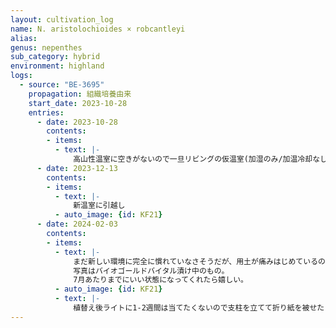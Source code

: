 ```yaml
---
layout: cultivation_log
name: N. aristolochioides × robcantleyi
alias:
genus: nepenthes
sub_category: hybrid
environment: highland
logs:
  - source: "BE-3695"
    propagation: 組織培養由来
    start_date: 2023-10-28
    entries:
      - date: 2023-10-28
        contents:
        - items:
          - text: |-
              高山性温室に空きがないので一旦リビングの仮温室(加湿のみ/加温冷却なし)に導入。
      - date: 2023-12-13
        contents:
        - items:
          - text: |-
              新温室に引越し
          - auto_image: {id: KF21}
      - date: 2024-02-03
        contents:
        - items:
          - text: |-
              まだ新しい環境に完全に慣れていなさそうだが、用土が痛みはじめているので植替えを決断。
              写真はバイオゴールドバイタル漬け中のもの。
              7月あたりまでにいい状態になってくれたら嬉しい。
          - auto_image: {id: KF21}
          - text: |-
              植替え後ライトに1-2週間は当てたくないので支柱を立てて折り紙を被せた(写真4枚目)。
---
```

